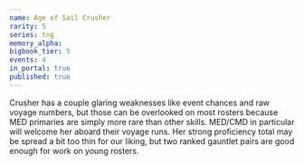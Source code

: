 ```yaml
---
name: Age of Sail Crusher
rarity: 5
series: tng
memory_alpha:
bigbook_tier: 5
events: 4
in_portal: true
published: true
---
```


Crusher has a couple glaring weaknesses like event chances and raw voyage numbers, but those can be overlooked on most rosters because MED primaries are simply more rare than other skills. MED/CMD in particular will welcome her aboard their voyage runs. Her strong proficiency total may be spread a bit too thin for our liking, but two ranked gauntlet pairs are good enough for work on young rosters.
